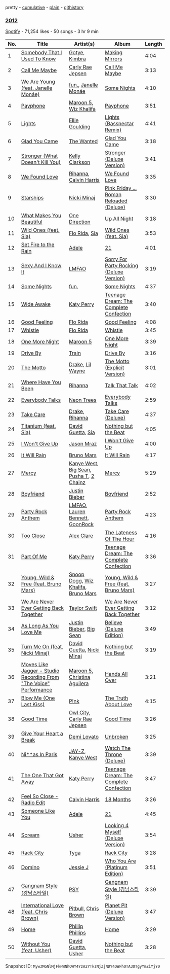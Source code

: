 pretty - [cumulative](/playlists/cumulative/7z2Wo5a21ENb24YGcEdoTE.md) - [plain](/playlists/plain/7z2Wo5a21ENb24YGcEdoTE) - [githistory](https://github.githistory.xyz/mackorone/spotify-playlist-archive/blob/main/playlists/plain/7z2Wo5a21ENb24YGcEdoTE)

### [2012](https://open.spotify.com/playlist/7z2Wo5a21ENb24YGcEdoTE)

> 

[Spotify](https://open.spotify.com/user/spotify) - 71,254 likes - 50 songs - 3 hr 9 min

| No. | Title | Artist(s) | Album | Length |
|---|---|---|---|---|
| 1 | [Somebody That I Used To Know](https://open.spotify.com/track/4wCmqSrbyCgxEXROQE6vtV) | [Gotye](https://open.spotify.com/artist/2AsusXITU8P25dlRNhcAbG), [Kimbra](https://open.spotify.com/artist/6hk7Yq1DU9QcCCrz9uc0Ti) | [Making Mirrors](https://open.spotify.com/album/1HjSyGjmLNjRAKgT9t1cna) | 4:04 |
| 2 | [Call Me Maybe](https://open.spotify.com/track/6ol4ZSifr7r3Lb2a9L5ZAB) | [Carly Rae Jepsen](https://open.spotify.com/artist/6sFIWsNpZYqfjUpaCgueju) | [Call Me Maybe](https://open.spotify.com/album/3eHEUyFhVdkoXEJzXC0EKT) | 3:13 |
| 3 | [We Are Young \(feat\. Janelle Monáe\)](https://open.spotify.com/track/7a86XRg84qjasly9f6bPSD) | [fun.](https://open.spotify.com/artist/5nCi3BB41mBaMH9gfr6Su0), [Janelle Monáe](https://open.spotify.com/artist/6ueGR6SWhUJfvEhqkvMsVs) | [Some Nights](https://open.spotify.com/album/7iycyHwOW2plljYIK6I1Zo) | 4:10 |
| 4 | [Payphone](https://open.spotify.com/track/0iyEaciAmtiv8xMkBg97Fy) | [Maroon 5](https://open.spotify.com/artist/04gDigrS5kc9YWfZHwBETP), [Wiz Khalifa](https://open.spotify.com/artist/137W8MRPWKqSmrBGDBFSop) | [Payphone](https://open.spotify.com/album/3MLzYyjkFBMPTgsso73O36) | 3:51 |
| 5 | [Lights](https://open.spotify.com/track/1JP779IkUMANQVaPGzc6Ld) | [Ellie Goulding](https://open.spotify.com/artist/0X2BH1fck6amBIoJhDVmmJ) | [Lights \(Bassnectar Remix\)](https://open.spotify.com/album/5VbBlrOF8XobYIaJU6JB0i) | 4:41 |
| 6 | [Glad You Came](https://open.spotify.com/track/1OXfWI3FQMdsKKC6lkvzSx) | [The Wanted](https://open.spotify.com/artist/2NhdGz9EDv2FeUw6udu2g1) | [Glad You Came](https://open.spotify.com/album/2ZmXUoLcHfK4Y7WctcYk60) | 3:18 |
| 7 | [Stronger \(What Doesn't Kill You\)](https://open.spotify.com/track/6D60klaHqbCl9ySc8VcRss) | [Kelly Clarkson](https://open.spotify.com/artist/3BmGtnKgCSGYIUhmivXKWX) | [Stronger \(Deluxe Version\)](https://open.spotify.com/album/1MNvMtEmMMdBXZBDcFNcWj) | 3:41 |
| 8 | [We Found Love](https://open.spotify.com/track/1bLG2x4ePXBr6TXFBOmXRk) | [Rihanna](https://open.spotify.com/artist/5pKCCKE2ajJHZ9KAiaK11H), [Calvin Harris](https://open.spotify.com/artist/7CajNmpbOovFoOoasH2HaY) | [We Found Love](https://open.spotify.com/album/02GFLugkFRP86wz05s4DmW) | 3:35 |
| 9 | [Starships](https://open.spotify.com/track/59RSrxkSKSixEWBAIvE5Wa) | [Nicki Minaj](https://open.spotify.com/artist/0hCNtLu0JehylgoiP8L4Gh) | [Pink Friday ..\. Roman Reloaded \(Deluxe\)](https://open.spotify.com/album/6fABwONLawdFjkDpLx41j8) | 3:30 |
| 10 | [What Makes You Beautiful](https://open.spotify.com/track/3SPDQfj2UfWq6A2NllZnzn) | [One Direction](https://open.spotify.com/artist/4AK6F7OLvEQ5QYCBNiQWHq) | [Up All Night](https://open.spotify.com/album/53DrBEDi1AvhWOtCdljUiu) | 3:18 |
| 11 | [Wild Ones \(feat\. Sia\)](https://open.spotify.com/track/5Z7ygHQo02SUrFmcgpwsKW) | [Flo Rida](https://open.spotify.com/artist/0jnsk9HBra6NMjO2oANoPY), [Sia](https://open.spotify.com/artist/5WUlDfRSoLAfcVSX1WnrxN) | [Wild Ones \(feat\. Sia\)](https://open.spotify.com/album/0dNtcQ9V2sXifWktjrspYP) | 3:53 |
| 12 | [Set Fire to the Rain](https://open.spotify.com/track/3CKCZ9pfwAfoMZlMncA1Nc) | [Adele](https://open.spotify.com/artist/4dpARuHxo51G3z768sgnrY) | [21](https://open.spotify.com/album/1azUkThwd2HfUDdeNeT147) | 4:01 |
| 13 | [Sexy And I Know It](https://open.spotify.com/track/0obBFrPYkSoBJbvHfUIhkv) | [LMFAO](https://open.spotify.com/artist/3sgFRtyBnxXD5ESfmbK4dl) | [Sorry For Party Rocking \(Deluxe Version\)](https://open.spotify.com/album/5EuNq3rYUESwy6Vcsz2PZe) | 3:19 |
| 14 | [Some Nights](https://open.spotify.com/track/6t6oULCRS6hnI7rm0h5gwl) | [fun.](https://open.spotify.com/artist/5nCi3BB41mBaMH9gfr6Su0) | [Some Nights](https://open.spotify.com/album/7iycyHwOW2plljYIK6I1Zo) | 4:37 |
| 15 | [Wide Awake](https://open.spotify.com/track/5JLv62qFIS1DR3zGEcApRt) | [Katy Perry](https://open.spotify.com/artist/6jJ0s89eD6GaHleKKya26X) | [Teenage Dream: The Complete Confection](https://open.spotify.com/album/5BvgP623rtvlc0HDcpzquz) | 3:40 |
| 16 | [Good Feeling](https://open.spotify.com/track/3NcO4jGK1Opb5ea0mYLpxb) | [Flo Rida](https://open.spotify.com/artist/0jnsk9HBra6NMjO2oANoPY) | [Good Feeling](https://open.spotify.com/album/19JqA8H10co29VVwazL2Gw) | 4:08 |
| 17 | [Whistle](https://open.spotify.com/track/0ltBH1JNzSvQJPjJpvTu9B) | [Flo Rida](https://open.spotify.com/artist/0jnsk9HBra6NMjO2oANoPY) | [Whistle](https://open.spotify.com/album/355RqMyXhDoOD0l4qMUxeT) | 3:45 |
| 18 | [One More Night](https://open.spotify.com/track/3wJIAMuPdEoBddWlovWXCX) | [Maroon 5](https://open.spotify.com/artist/04gDigrS5kc9YWfZHwBETP) | [One More Night](https://open.spotify.com/album/4CINwoCsc8e6Nyw9rcG6Z2) | 3:39 |
| 19 | [Drive By](https://open.spotify.com/track/1wAXODAAL6hY64ZdhrnjBO) | [Train](https://open.spotify.com/artist/3FUY2gzHeIiaesXtOAdB7A) | [Drive By](https://open.spotify.com/album/4IjfVRMzE8yNH84Q6UZSV6) | 3:16 |
| 20 | [The Motto](https://open.spotify.com/track/49ySwzAyvxcNXOkOP6ZB1L) | [Drake](https://open.spotify.com/artist/3TVXtAsR1Inumwj472S9r4), [Lil Wayne](https://open.spotify.com/artist/55Aa2cqylxrFIXC767Z865) | [The Motto \(Explicit Version\)](https://open.spotify.com/album/4yyKZOy1Nq9DPfzf5O4Hpg) | 3:01 |
| 21 | [Where Have You Been](https://open.spotify.com/track/3tyPOhuVnt5zd5kGfxbCyL) | [Rihanna](https://open.spotify.com/artist/5pKCCKE2ajJHZ9KAiaK11H) | [Talk That Talk](https://open.spotify.com/album/1Kw1bVd07oRqcjrcjQKC8T) | 4:02 |
| 22 | [Everybody Talks](https://open.spotify.com/track/5JGxJFdgOQdJZdmyEzDtTj) | [Neon Trees](https://open.spotify.com/artist/0RpddSzUHfncUWNJXKOsjy) | [Everybody Talks](https://open.spotify.com/album/1YcrOSpxttHMER7xHivryA) | 2:59 |
| 23 | [Take Care](https://open.spotify.com/track/4wTMBYRE6xVTIUQ6fEudsJ) | [Drake](https://open.spotify.com/artist/3TVXtAsR1Inumwj472S9r4), [Rihanna](https://open.spotify.com/artist/5pKCCKE2ajJHZ9KAiaK11H) | [Take Care \(Deluxe\)](https://open.spotify.com/album/63WdJvk8G9hxJn8u5rswNh) | 4:37 |
| 24 | [Titanium \(feat\. Sia\)](https://open.spotify.com/track/77TT8Xvx637TpzV8kKGkUw) | [David Guetta](https://open.spotify.com/artist/1Cs0zKBU1kc0i8ypK3B9ai), [Sia](https://open.spotify.com/artist/5WUlDfRSoLAfcVSX1WnrxN) | [Nothing but the Beat](https://open.spotify.com/album/08DAekBeqPRCsn3XHDwj6b) | 4:05 |
| 25 | [I Won't Give Up](https://open.spotify.com/track/05pKAafT85jeeNhZ6kq7HT) | [Jason Mraz](https://open.spotify.com/artist/4phGZZrJZRo4ElhRtViYdl) | [I Won't Give Up](https://open.spotify.com/album/3WeU5jvi9QBSbwV0hYG66P) | 4:00 |
| 26 | [It Will Rain](https://open.spotify.com/track/4rMNgxEwGWoPHIUcvB5BrB) | [Bruno Mars](https://open.spotify.com/artist/0du5cEVh5yTK9QJze8zA0C) | [It Will Rain](https://open.spotify.com/album/73pAZrAw8W3Ey9hBJYOVLt) | 4:17 |
| 27 | [Mercy](https://open.spotify.com/track/4qikXelSRKvoCqFcHLB2H2) | [Kanye West](https://open.spotify.com/artist/5K4W6rqBFWDnAN6FQUkS6x), [Big Sean](https://open.spotify.com/artist/0c173mlxpT3dSFRgMO8XPh), [Pusha T](https://open.spotify.com/artist/0ONHkAv9pCAFxb0zJwDNTy), [2 Chainz](https://open.spotify.com/artist/17lzZA2AlOHwCwFALHttmp) | [Mercy](https://open.spotify.com/album/0hmFRR0pDSZIAvoJqEFSKv) | 5:29 |
| 28 | [Boyfriend](https://open.spotify.com/track/0V1bCU82tmXL8Z11JoRvyg) | [Justin Bieber](https://open.spotify.com/artist/1uNFoZAHBGtllmzznpCI3s) | [Boyfriend](https://open.spotify.com/album/213vwR9KSvvZuWqOqmFosJ) | 2:52 |
| 29 | [Party Rock Anthem](https://open.spotify.com/track/70dWrqAp30TmWeibQkn0i7) | [LMFAO](https://open.spotify.com/artist/3sgFRtyBnxXD5ESfmbK4dl), [Lauren Bennett](https://open.spotify.com/artist/2jLE4BoXHriQ96JagEtiDP), [GoonRock](https://open.spotify.com/artist/53sIBaVjXQhfH89Vu6nEGh) | [Party Rock Anthem](https://open.spotify.com/album/3mpROgkCj8vnE187AcYEbV) | 4:23 |
| 30 | [Too Close](https://open.spotify.com/track/4sK96UnGx3NjBaqvfTG2dm) | [Alex Clare](https://open.spotify.com/artist/5Tf4EH8tDvznnjULcFxkIl) | [The Lateness Of The Hour](https://open.spotify.com/album/074KCx8WkMnCKCpfaRiRlt) | 4:16 |
| 31 | [Part Of Me](https://open.spotify.com/track/1nZzRJbFvCEct3uzu04ZoL) | [Katy Perry](https://open.spotify.com/artist/6jJ0s89eD6GaHleKKya26X) | [Teenage Dream: The Complete Confection](https://open.spotify.com/album/5BvgP623rtvlc0HDcpzquz) | 3:36 |
| 32 | [Young, Wild & Free \(feat\. Bruno Mars\)](https://open.spotify.com/track/5HQVUIKwCEXpe7JIHyY734) | [Snoop Dogg](https://open.spotify.com/artist/7hJcb9fa4alzcOq3EaNPoG), [Wiz Khalifa](https://open.spotify.com/artist/137W8MRPWKqSmrBGDBFSop), [Bruno Mars](https://open.spotify.com/artist/0du5cEVh5yTK9QJze8zA0C) | [Young, Wild & Free \(feat\. Bruno Mars\)](https://open.spotify.com/album/11Bkx3E99vf0IlYPND61LJ) | 3:27 |
| 33 | [We Are Never Ever Getting Back Together](https://open.spotify.com/track/53HDOVjPio9hPhpE935MAu) | [Taylor Swift](https://open.spotify.com/artist/06HL4z0CvFAxyc27GXpf02) | [We Are Never Ever Getting Back Together](https://open.spotify.com/album/3ILMsRbsr8NZriRY8bl0A8) | 3:12 |
| 34 | [As Long As You Love Me](https://open.spotify.com/track/0pwYLVXVknPSGUQb39cePC) | [Justin Bieber](https://open.spotify.com/artist/1uNFoZAHBGtllmzznpCI3s), [Big Sean](https://open.spotify.com/artist/0c173mlxpT3dSFRgMO8XPh) | [Believe \(Deluxe Edition\)](https://open.spotify.com/album/70f70xLCpH7wHaVvB2oZT9) | 3:49 |
| 35 | [Turn Me On \(feat\. Nicki Minaj\)](https://open.spotify.com/track/0zlD8JjDsFUUmofqPE83Cj) | [David Guetta](https://open.spotify.com/artist/1Cs0zKBU1kc0i8ypK3B9ai), [Nicki Minaj](https://open.spotify.com/artist/0hCNtLu0JehylgoiP8L4Gh) | [Nothing but the Beat](https://open.spotify.com/album/08DAekBeqPRCsn3XHDwj6b) | 3:19 |
| 36 | [Moves Like Jagger \- Studio Recording From "The Voice" Performance](https://open.spotify.com/track/7LcfRTgAVTs5pQGEQgUEzN) | [Maroon 5](https://open.spotify.com/artist/04gDigrS5kc9YWfZHwBETP), [Christina Aguilera](https://open.spotify.com/artist/1l7ZsJRRS8wlW3WfJfPfNS) | [Hands All Over](https://open.spotify.com/album/7strNUlU6xZqlVWBNUdOYv) | 3:21 |
| 37 | [Blow Me \(One Last Kiss\)](https://open.spotify.com/track/6LS6pltO7YBgjwNVhxMwtp) | [P!nk](https://open.spotify.com/artist/1KCSPY1glIKqW2TotWuXOR) | [The Truth About Love](https://open.spotify.com/album/2rBb9rAEuMC8VH9uk7js3e) | 4:15 |
| 38 | [Good Time](https://open.spotify.com/track/02GjIfCpwttPAikjm5Hwcb) | [Owl City](https://open.spotify.com/artist/07QEuhtrNmmZ0zEcqE9SF6), [Carly Rae Jepsen](https://open.spotify.com/artist/6sFIWsNpZYqfjUpaCgueju) | [Good Time](https://open.spotify.com/album/6eTUdRcRan6CLK6s3g5YlH) | 3:26 |
| 39 | [Give Your Heart a Break](https://open.spotify.com/track/3sP3c86WFjOzHHnbhhZcLA) | [Demi Lovato](https://open.spotify.com/artist/6S2OmqARrzebs0tKUEyXyp) | [Unbroken](https://open.spotify.com/album/1ypH0eU9RcE6wngSGSqmeY) | 3:25 |
| 40 | [Ni\*\*as In Paris](https://open.spotify.com/track/2Zb7wnGUnNPCas2E0wWSQ5) | [JAY\-Z](https://open.spotify.com/artist/3nFkdlSjzX9mRTtwJOzDYB), [Kanye West](https://open.spotify.com/artist/5K4W6rqBFWDnAN6FQUkS6x) | [Watch The Throne \(Deluxe\)](https://open.spotify.com/album/1YwzJz7CrV9fd9Qeb6oo1d) | 3:39 |
| 41 | [The One That Got Away](https://open.spotify.com/track/3oL3XRtkP1WVbMxf7dtTdu) | [Katy Perry](https://open.spotify.com/artist/6jJ0s89eD6GaHleKKya26X) | [Teenage Dream: The Complete Confection](https://open.spotify.com/album/5BvgP623rtvlc0HDcpzquz) | 3:47 |
| 42 | [Feel So Close \- Radio Edit](https://open.spotify.com/track/1gihuPhrLraKYrJMAEONyc) | [Calvin Harris](https://open.spotify.com/artist/7CajNmpbOovFoOoasH2HaY) | [18 Months](https://open.spotify.com/album/7w19PFbxAjwZ7UVNp9z0uT) | 3:26 |
| 43 | [Someone Like You](https://open.spotify.com/track/4kflIGfjdZJW4ot2ioixTB) | [Adele](https://open.spotify.com/artist/4dpARuHxo51G3z768sgnrY) | [21](https://open.spotify.com/album/1azUkThwd2HfUDdeNeT147) | 4:45 |
| 44 | [Scream](https://open.spotify.com/track/5sAlmL7Qp9N9BJTADkwEt9) | [Usher](https://open.spotify.com/artist/23zg3TcAtWQy7J6upgbUnj) | [Looking 4 Myself \(Deluxe Version\)](https://open.spotify.com/album/4YPSP5Mi5C0vdbgLTaYucB) | 3:54 |
| 45 | [Rack City](https://open.spotify.com/track/7LBohG6plAhWaHjuzi4CpY) | [Tyga](https://open.spotify.com/artist/5LHRHt1k9lMyONurDHEdrp) | [Rack City](https://open.spotify.com/album/530KQbH8BUWquxbKtD7CS2) | 3:28 |
| 46 | [Domino](https://open.spotify.com/track/6MAdEUilV2p9RQUqE5bMAK) | [Jessie J](https://open.spotify.com/artist/2gsggkzM5R49q6jpPvazou) | [Who You Are \(Platinum Edition\)](https://open.spotify.com/album/3ga4adzUpLaS2LDcoqfs2r) | 3:51 |
| 47 | [Gangnam Style \(강남스타일\)](https://open.spotify.com/track/03UrZgTINDqvnUMbbIMhql) | [PSY](https://open.spotify.com/artist/2dd5mrQZvg6SmahdgVKDzh) | [Gangnam Style \(강남스타일\)](https://open.spotify.com/album/0ZjxizLeMyFEjR27JIvD99) | 3:39 |
| 48 | [International Love \(feat\. Chris Brown\)](https://open.spotify.com/track/62zFEHfAYl5kdHYOivj4BC) | [Pitbull](https://open.spotify.com/artist/0TnOYISbd1XYRBk9myaseg), [Chris Brown](https://open.spotify.com/artist/7bXgB6jMjp9ATFy66eO08Z) | [Planet Pit \(Deluxe Version\)](https://open.spotify.com/album/4rG0MhkU6UojACJxkMHIXB) | 3:47 |
| 49 | [Home](https://open.spotify.com/track/2ZQyksYO4zzhyHNcueL0CP) | [Phillip Phillips](https://open.spotify.com/artist/6p5JxpTc7USNnBnLzctyd4) | [Home](https://open.spotify.com/album/3ZZ8jN93SBl4v8lF79eVzS) | 3:29 |
| 50 | [Without You \(feat\. Usher\)](https://open.spotify.com/track/7rGMKCgeYXpBecQ1FPb3oc) | [David Guetta](https://open.spotify.com/artist/1Cs0zKBU1kc0i8ypK3B9ai), [Usher](https://open.spotify.com/artist/23zg3TcAtWQy7J6upgbUnj) | [Nothing but the Beat](https://open.spotify.com/album/08DAekBeqPRCsn3XHDwj6b) | 3:28 |

Snapshot ID: `Myw3MGNlMjFkNWNhOWY4YzA2YTkzNjZjNDY4OWFhOTA3OTgyYmZiYjY0`
